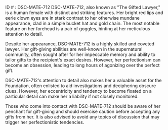 ID # : DSC-MATE-712
DSC-MATE-712, also known as "The Gifted Lawyer," is a human female with distinct and striking features. Her bright red lips and eerie clown eyes are in stark contrast to her otherwise mundane appearance, clad in a simple bucket hat and gold chain. The most notable feature on her forehead is a pair of goggles, hinting at her meticulous attention to detail.

Despite her appearance, DSC-MATE-712 is a highly skilled and coveted lawyer. Her gift-giving abilities are well-known in the supernatural community, often sought after for her impeccable memory and ability to tailor gifts to the recipient's exact desires. However, her perfectionism can become an obsession, leading to long hours of agonizing over the perfect gift.

DSC-MATE-712's attention to detail also makes her a valuable asset for the Foundation, often enlisted to aid investigations and deciphering obscure clues. However, her eccentricity and tendency to become fixated on a particular detail can make her a liability if not closely monitored.

Those who come into contact with DSC-MATE-712 should be aware of her penchant for gift-giving and should exercise caution before accepting any gifts from her. It is also advised to avoid any topics of discussion that may trigger her perfectionistic tendencies.